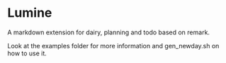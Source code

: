 # Lumine

A markdown extension for dairy, planning and todo based on remark.

Look at the examples folder for more information and gen_newday.sh on how to use it.
